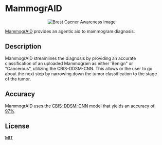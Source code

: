 # MammogrAID

<p align="center">
  <img alt="Brest Cacner Awareness Image" src="https://brookefieldhospital.com/wp-content/uploads/2024/10/Breast-cancer-awareness-month-Background-by-ojosujono96-scaled.jpg"/>

[MammogrAID](https://github.com/sarahmab/Hackathon/tree/main) provides an agentic aid to mammogram diagnosis.

## Description

MammogrAID streamlines the diagnosis by providing an accurate classification of an uploaded Mammogram as either 'Benign" or "Cancerous", utilizing the CBIS-DDSM-CNN. This allows or the user to go about the next step by narrowing down the tumor classification to the stage of the tumor. 

## Accuracy

MammogrAID uses the [CBIS-DDSM-CNN](https://huggingface.co/maiurilorenzo/CBIS-DDSM-CNN) model that yields an accuracy of [97%](https://huggingface.co/maiurilorenzo/CBIS-DDSM-CNN#:~:text=Confusion%20Matrix-,Results,-Accuracy%3A%200.9789). 

## License

[MIT](https://choosealicense.com/licenses/mit/)
